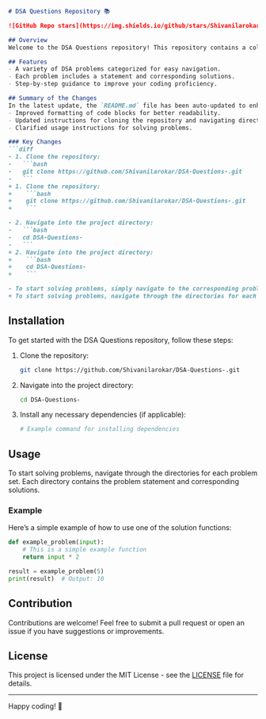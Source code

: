 ```markdown
# DSA Questions Repository 📚

![GitHub Repo stars](https://img.shields.io/github/stars/Shivanilarokar/DSA-Questions-) ![GitHub forks](https://img.shields.io/github/forks/Shivanilarokar/DSA-Questions-) ![GitHub issues](https://img.shields.io/github/issues/Shivanilarokar/DSA-Questions-)

## Overview
Welcome to the DSA Questions repository! This repository contains a collection of Data Structures and Algorithms (DSA) questions designed to help you enhance your coding skills and prepare for technical interviews.

## Features
- A variety of DSA problems categorized for easy navigation.
- Each problem includes a statement and corresponding solutions.
- Step-by-step guidance to improve your coding proficiency.

## Summary of the Changes
In the latest update, the `README.md` file has been auto-updated to enhance clarity and usability. Key changes include:
- Improved formatting of code blocks for better readability.
- Updated instructions for cloning the repository and navigating directories.
- Clarified usage instructions for solving problems.

### Key Changes
```diff
- 1. Clone the repository:
-   ```bash
-   git clone https://github.com/Shivanilarokar/DSA-Questions-.git
-   ```
+ 1. Clone the repository:
+    ```bash
+    git clone https://github.com/Shivanilarokar/DSA-Questions-.git
+    ```

- 2. Navigate into the project directory:
-   ```bash
-   cd DSA-Questions-
-   ```
+ 2. Navigate into the project directory:
+    ```bash
+    cd DSA-Questions-
+    ```

- To start solving problems, simply navigate to the corresponding problem directory and follow the instructions provided in the solution files. Each problem is designed to help you improve your coding skills step-by-step.
+ To start solving problems, navigate through the directories for each problem set. Each directory contains the problem statement and corresponding solutions.
```

## Installation
To get started with the DSA Questions repository, follow these steps:

1. Clone the repository:
    ```bash
    git clone https://github.com/Shivanilarokar/DSA-Questions-.git
    ```

2. Navigate into the project directory:
    ```bash
    cd DSA-Questions-
    ```

3. Install any necessary dependencies (if applicable):
    ```bash
    # Example command for installing dependencies
    ```

## Usage
To start solving problems, navigate through the directories for each problem set. Each directory contains the problem statement and corresponding solutions.

### Example
Here’s a simple example of how to use one of the solution functions:
```python
def example_problem(input):
    # This is a simple example function
    return input * 2

result = example_problem(5)
print(result)  # Output: 10
```

## Contribution
Contributions are welcome! Feel free to submit a pull request or open an issue if you have suggestions or improvements.

## License
This project is licensed under the MIT License - see the [LICENSE](LICENSE) file for details.

---

Happy coding! 🚀
```